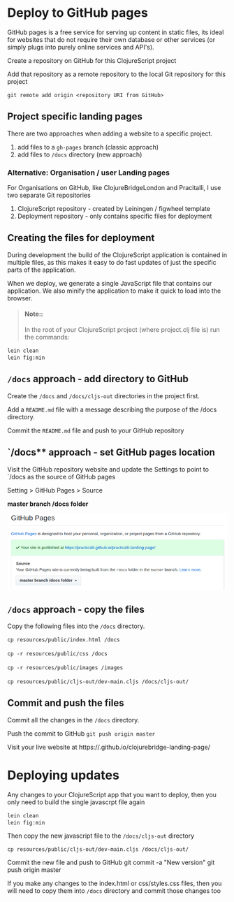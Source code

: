 # Deploy to GitHub pages

GitHub pages is a free service for serving up content in static files, its ideal for websites that do not require their own database or other services (or simply plugs into purely online services and API's).

Create a repository on GitHub for this ClojureScript project

Add that repository as a remote repository to the local Git repository for this project

```shell
git remote add origin <repository URI from GitHub>

```

## Project specific landing pages

There are two approaches when adding a website to a specific project.

1) add files to a `gh-pages` branch (classic approach)
2) add files to `/docs` directory (new approach)


### Alternative: Organisation / user Landing pages

For Organisations on GitHub, like ClojureBridgeLondon and Pracitalli, I use two separate Git repositories

1) ClojureScript repository - created by Leiningen / figwheel template
2) Deployment repository - only contains specific files for deployment


## Creating the files for deployment

During development the build of the ClojureScript application is contained in multiple files, as this makes it easy to do fast updates of just the specific parts of the application.

When we deploy, we generate a single JavaScript file that contains our application.  We also minify the application to make it quick to load into the browser.

> #### Note::
> In the root of your ClojureScript project (where project.clj file is) run the commands:
```shell
lein clean
lein fig:min
```


## `/docs` approach - add directory to GitHub

Create the `/docs` and `/docs/cljs-out` directories in the project first.

Add a `README.md` file with a message describing the purpose of the /docs directory.

Commit the `README.md` file and push to your GitHub repository


## `/docs** approach - set GitHub pages location

Visit the GitHub repository website and update the Settings to point to `/docs as the source of GitHub pages

Setting > GitHub Pages > Source

**master branch /docs folder**

![ClojureScript websites - Github Pages source](/images/cljs-website--github-pages-source-docs-on-master.png)


## `/docs` approach - copy the files

Copy the following files into the `/docs` directory.

```shell
cp resources/public/index.html /docs

cp -r resources/public/css /docs

cp -r resources/public/images /images

cp resources/public/cljs-out/dev-main.cljs /docs/cljs-out/
```


## Commit and push the files

Commit all the changes in the `/docs` directory.

Push the commit to GitHub
`git push origin master`

Visit your live website at https://<your-git-account>.github.io/clojurebridge-landing-page/


# Deploying updates

Any changes to your ClojureScript app that you want to deploy, then you only need to build the single javascrpt file again

```shell
lein clean
lein fig:min
```

Then copy the new javascript file to the `/docs/cljs-out` directory

```shell
cp resources/public/cljs-out/dev-main.cljs /docs/cljs-out/
```

Commit the new file and push to GitHub
git commit -a "New version"
git push origin master

If you make any changes to the index.html or css/styles.css files, then you will need to copy them into `/docs` directory and commit those changes too
